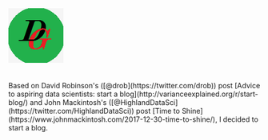 <div class="images">
  <img src="/assets/images/logo.png">
</div>    
<br />  
<br />  
Based on David Robinson's ([@drob](https://twitter.com/drob)) post [Advice to aspiring data scientists: start a blog](http://varianceexplained.org/r/start-blog/)   
and John Mackintosh's ([@HighlandDataSci](https://twitter.com/HighlandDataSci)) post [Time to Shine](https://www.johnmackintosh.com/2017-12-30-time-to-shine/),  
I decided to start a blog.  



